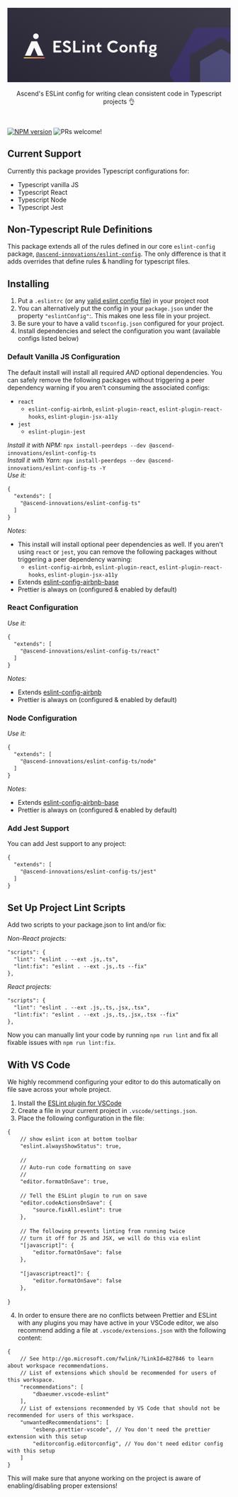 <p align="center">
  <img src="../../.github/assets/eslint-config.png" />
</p>
<p align="center">
  Ascend's ESLint config for writing clean consistent code in Typescript projects 👌
</p>
<br/>

<span class="badge-npmversion"><a href="https://www.npmjs.com/package/@ascend-innovations/eslint-config-ts" title="View this project on NPM"><img src="https://img.shields.io/npm/v/@ascend-innovations/eslint-config-ts.sv" alt="NPM version" /></a></span> <img src="https://img.shields.io/badge/PRs-welcome-orange.svg" alt="PRs welcome!" />

## Current Support
Currently this package provides Typescript configurations for:
- Typescript vanilla JS
- Typescript React
- Typescript Node
- Typescript Jest

## Non-Typescript Rule Definitions
This package extends all of the rules defined in our core `eslint-config` package, [`@ascend-innovations/eslint-config`](https://www.npmjs.com/package/@ascend-innovations/eslint-config). The only difference is that it adds overrides that define rules & handling for typescript files.

## Installing
1. Put a `.eslintrc` (or any [valid eslint config file](https://eslint.org/docs/user-guide/configuring/configuration-files#configuration-file-formats)) in your project root
2. You can alternatively put the config in your `package.json` under the property `"eslintConfig"`:. This makes one less file in your project.
3. Be sure your to have a valid `tsconfig.json` configured for your project.
4. Install dependencies and select the configuration you want (available configs listed below)

### Default Vanilla JS Configuration
The default install will install all required *AND* optional dependencies. You can safely remove the following packages without triggering a peer dependency warning if you aren't consuming the associated configs:
- `react`
  - `eslint-config-airbnb`, `eslint-plugin-react`, `eslint-plugin-react-hooks`, `eslint-plugin-jsx-a11y`
- `jest`
  - `eslint-plugin-jest`

*Install it with NPM:* `npx install-peerdeps --dev @ascend-innovations/eslint-config-ts`\
*Install it with Yarn:* `npx install-peerdeps --dev @ascend-innovations/eslint-config-ts -Y`\
*Use it:*
```
{
  "extends": [
    "@ascend-innovations/eslint-config-ts"
  ]
}
```
*Notes:*
- This install will install optional peer dependencies as well. If you aren't using `react` or `jest`, you can remove the following packages without triggering a peer dependency warning:
  - `eslint-config-airbnb`, `eslint-plugin-react`, `eslint-plugin-react-hooks`, `eslint-plugin-jsx-a11y`
- Extends [eslint-config-airbnb-base](https://github.com/airbnb/javascript/tree/master/packages/eslint-config-airbnb-base)
- Prettier is always on (configured & enabled by default)

### React Configuration
*Use it:*
```
{
  "extends": [
    "@ascend-innovations/eslint-config-ts/react"
  ]
}
```
*Notes:*
- Extends [eslint-config-airbnb](https://github.com/airbnb/javascript/tree/master/packages/eslint-config-airbnb)
- Prettier is always on (configured & enabled by default)

### Node Configuration
*Use it:*
```
{
  "extends": [
    "@ascend-innovations/eslint-config-ts/node"
  ]
}
```
*Notes:*
- Extends [eslint-config-airbnb-base](https://github.com/airbnb/javascript/tree/master/packages/eslint-config-airbnb-base)
- Prettier is always on (configured & enabled by default)

### Add Jest Support
You can add Jest support to any project:
```
{
  "extends": [
    "@ascend-innovations/eslint-config-ts/jest"
  ]
}
```

## Set Up Project Lint Scripts
Add two scripts to your package.json to lint and/or fix:

*Non-React projects:*
```
"scripts": {
  "lint": "eslint . --ext .js,.ts",
  "lint:fix": "eslint . --ext .js,.ts --fix"
},
```

*React projects:*
```
"scripts": {
  "lint": "eslint . --ext .js,.ts,.jsx,.tsx",
  "lint:fix": "eslint . --ext .js,.ts,.jsx,.tsx --fix"
},
```

Now you can manually lint your code by running `npm run lint` and fix all fixable issues with `npm run lint:fix`.

## With VS Code

We highly recommend configuring your editor to do this automatically on file save across your whole project.

1. Install the [ESLint plugin for VSCode](https://marketplace.visualstudio.com/items?itemName=dbaeumer.vscode-eslint)
2. Create a file in your current project in `.vscode/settings.json`.
3. Place the following configuration in the file:
```
{
    // show eslint icon at bottom toolbar
    "eslint.alwaysShowStatus": true,

    //
    // Auto-run code formatting on save
    //
    "editor.formatOnSave": true,

    // Tell the ESLint plugin to run on save
    "editor.codeActionsOnSave": {
        "source.fixAll.eslint": true
    },

    // The following prevents linting from running twice
    // turn it off for JS and JSX, we will do this via eslint
    "[javascript]": {
        "editor.formatOnSave": false
    },

    "[javascriptreact]": {
        "editor.formatOnSave": false
    },

}
```

4. In order to ensure there are no conflicts between Prettier and ESLint with any plugins you may have active in your VSCode editor, we also recommend adding a file at `.vscode/extensions.json` with the following content:
```
{
    // See http://go.microsoft.com/fwlink/?LinkId=827846 to learn about workspace recommendations.
    // List of extensions which should be recommended for users of this workspace.
    "recommendations": [
        "dbaeumer.vscode-eslint"
    ],
    // List of extensions recommended by VS Code that should not be recommended for users of this workspace.
    "unwantedRecommendations": [
        "esbenp.prettier-vscode", // You don't need the prettier extension with this setup
        "editorconfig.editorconfig", // You don't need editor config with this setup
    ]
}
```

This will make sure that anyone working on the project is aware of enabling/disabling proper extensions!